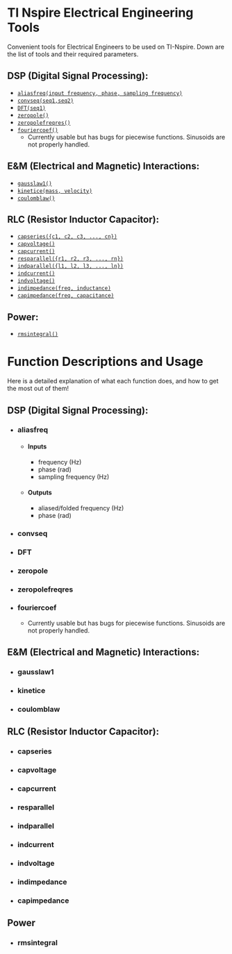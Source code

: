 # TI Nspire Electrical Engineering Tools

Convenient tools for Electrical Engineers to be used on TI-Nspire.
Down are the list of tools and their required parameters.

## DSP (Digital Signal Processing):
- [`aliasfreq(input frequency, phase, sampling frequency)`](#aliasfreq)
- [`convseq(seq1,seq2)`](#convseq)
- [`DFT(seq1)`](#dft)
- [`zeropole()`](#zeropole)
- [`zeropolefreqres()`](#zeropolefreqres)
- [`fouriercoef()`](#fouriercoef)
  - Currently usable but has bugs for piecewise functions. Sinusoids are not properly handled.

## E&M (Electrical and Magnetic) Interactions:
- [`gausslaw1()`](#gausslaw1)
- [`kinetice(mass, velocity)`](#kinetice)
- [`coulomblaw()`](#coulomblaw)

## RLC (Resistor Inductor Capacitor):
- [`capseries({c1, c2, c3, ..., cn})`](#capseries)
- [`capvoltage()`](#capvoltage)
- [`capcurrent()`](#capcurrent)
- [`resparallel({r1, r2, r3, ..., rn})`](#resparallel)
- [`indparallel({l1, l2, l3, ..., ln})`](#indparallel)
- [`indcurrent()`](#indcurrent)
- [`indvoltage()`](#indvoltage)
- [`indimpedance(freq, inductance)`](#indimpedance)
- [`capimpedance(freq, capacitance)`](#capimpedance)


## Power:
- [`rmsintegral()`](#rmsintegral)



# Function Descriptions and Usage
Here is a detailed explanation of what each function does, and how to get the most out of them!


## DSP (Digital Signal Processing):
- ### aliasfreq
  - #### Inputs
    - frequency (Hz)
    - phase (rad)
    - sampling frequency (Hz)
  - #### Outputs
    - aliased/folded frequency (Hz)
    - phase (rad)
- ### convseq
- ### DFT
- ### zeropole
- ### zeropolefreqres
- ### fouriercoef
  - Currently usable but has bugs for piecewise functions. Sinusoids are not properly handled.

## E&M (Electrical and Magnetic) Interactions:
- ### gausslaw1
- ### kinetice
- ### coulomblaw

## RLC (Resistor Inductor Capacitor):
- ### capseries
- ### capvoltage
- ### capcurrent
- ### resparallel
- ### indparallel
- ### indcurrent
- ### indvoltage
- ### indimpedance
- ### capimpedance

## Power
- ### rmsintegral
